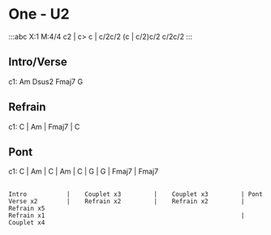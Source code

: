 ---
---

# One - U2

:::abc
X:1
M:4/4
c2 | c> c | c/2c/2 (c | c/2)c/2 c/2c/2 
:::


## Intro/Verse

c1:                        Am Dsus2 Fmaj7 G

## Refrain

c1:  C | Am | Fmaj7 | C

## Pont

c1: C | Am | C | Am |  C | G     | G | Fmaj7 | Fmaj7


## 
```
Intro           |    Couplet x3         |    Couplet x3         | Pont  
Verse x2        |    Refrain x2         |    Refrain x2         | Refrain x5 
Refrain x1                                                      | Couplet x4


